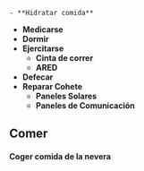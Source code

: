    - **Hidratar comida**
- **Medicarse**
- **Dormir**
- **Ejercitarse**
    - **Cinta de correr**
    - **ARED**
- **Defecar**
- **Reparar Cohete**
    - **Paneles Solares**
    - **Paneles de Comunicación**

## Comer
#### Coger comida de la nevera
